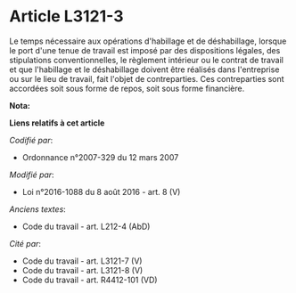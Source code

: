 # Article L3121-3

Le temps nécessaire aux opérations d'habillage et de déshabillage, lorsque le port d'une tenue de travail est imposé par des
dispositions légales, des stipulations conventionnelles, le règlement intérieur ou le contrat de travail et que l'habillage
et le déshabillage doivent être réalisés dans l'entreprise ou sur le lieu de travail, fait l'objet de contreparties. Ces
contreparties sont accordées soit sous forme de repos, soit sous forme financière.

**Nota:**



**Liens relatifs à cet article**

_Codifié par_:

  - Ordonnance n°2007-329 du 12 mars 2007

_Modifié par_:

  - Loi n°2016-1088 du 8 août 2016 - art. 8 (V)

_Anciens textes_:

  - Code du travail - art. L212-4 (AbD)

_Cité par_:

  - Code du travail - art. L3121-7 (V)
  - Code du travail - art. L3121-8 (V)
  - Code du travail - art. R4412-101 (VD)
